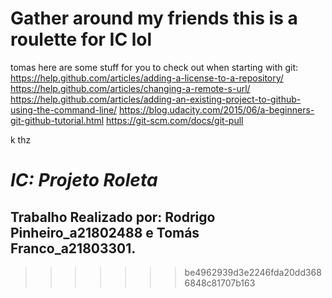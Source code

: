 # Gather around my friends this is a roulette for IC lol



tomas here are some stuff for you to check out when starting with git:
https://help.github.com/articles/adding-a-license-to-a-repository/
https://help.github.com/articles/changing-a-remote-s-url/
https://help.github.com/articles/adding-an-existing-project-to-github-using-the-command-line/
https://blog.udacity.com/2015/06/a-beginners-git-github-tutorial.html
https://git-scm.com/docs/git-pull

k thz

# *IC: Projeto Roleta*
## Trabalho Realizado por: Rodrigo Pinheiro_a21802488 e Tomás Franco_a21803301.
>>>>>>> be4962939d3e2246fda20dd3686848c81707b163
